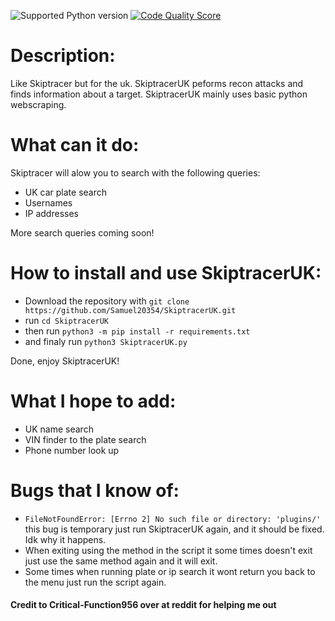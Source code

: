 ![Supported Python version](https://img.shields.io/badge/python-3.7+-blue.svg)
[![Code Quality Score](https://www.code-inspector.com/project/12/score/svg)](https://www.code-inspector.com/public/project/12/POK/dashboard)

# Description:
 
Like Skiptracer but for the uk.
SkiptracerUK peforms recon attacks and finds information about a target. SkiptracerUK mainly uses basic python webscraping.


# What can it do:

Skiptracer will alow you to search with the following queries:

* UK car plate search
* Usernames
* IP addresses

More search queries coming soon!

# How to install and use SkiptracerUK:

* Download the repository with `git clone https://github.com/Samuel20354/SkiptracerUK.git`
* run `cd SkiptracerUK`
* then run `python3 -m pip install -r requirements.txt`
* and finaly run `python3 SkiptracerUK.py`

Done, enjoy SkiptracerUK!

# What I hope to add:

* UK name search
* VIN finder to the plate search
* Phone number look up

# Bugs that I know of:

* `FileNotFoundError: [Errno 2] No such file or directory: 'plugins/'` this bug is temporary just run SkiptracerUK again, and it should be fixed. Idk why it happens.
* When exiting using the method in the script it some times doesn't exit just use the same method again and it will exit. 
* Some times when running plate or ip search it wont return you back to the menu just run the script again.

#### Credit to Critical-Function956 over at reddit for helping me out
